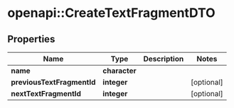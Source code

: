 # openapi::CreateTextFragmentDTO

## Properties
Name | Type | Description | Notes
------------ | ------------- | ------------- | -------------
**name** | **character** |  | 
**previousTextFragmentId** | **integer** |  | [optional] 
**nextTextFragmentId** | **integer** |  | [optional] 


